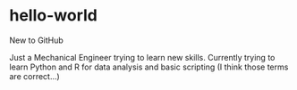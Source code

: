 # hello-world
New to GitHub

Just a Mechanical Engineer trying to learn new skills. Currently trying to learn 
Python and R for data analysis and basic scripting (I think those terms are correct...)
